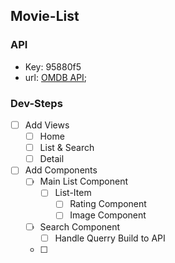 ## Movie-List

### API

- Key: 95880f5
- url: [OMDB API]("https://www.omdbapi.com");

### Dev-Steps

- [ ] Add Views
  - [ ] Home
  - [ ] List & Search
  - [ ] Detail
- [ ] Add Components
  - [ ] Main List Component
    - [ ] List-Item
      - [ ] Rating Component
      - [ ] Image Component
  - [ ] Search Component
    - [ ] Handle Querry Build to API
  - [ ]
